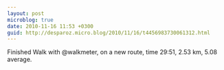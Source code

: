 ```yaml
---
layout: post
microblog: true
date: 2010-11-16 11:53 +0300
guid: http://desparoz.micro.blog/2010/11/16/t4456983730061312.html
---
```

Finished Walk with @walkmeter, on a new route, time 29:51, 2.53 km, 5.08 average.
